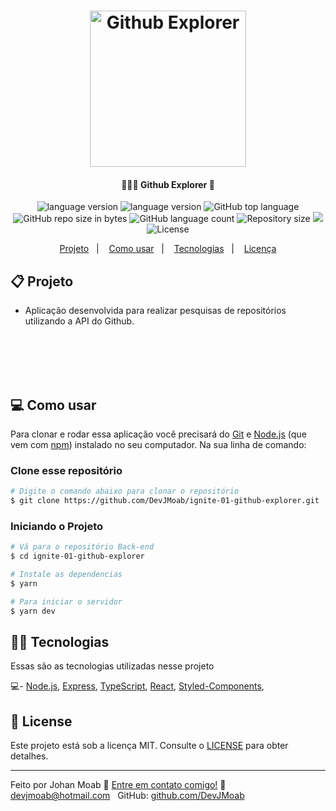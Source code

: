 <h1 align="center">
    <img alt="Github Explorer" title="#GithubExplorer" src=".github/logo.png" width="250px" />
</h1>

<h4 align="center">
	🕵🏻‍♂️ Github Explorer 🔎
</h4>
<p align="center">

  <img alt="language version" src="https://img.shields.io/badge/Node-v_12.16.2-339933?logo=node.js">

  <img alt="language version" src="https://img.shields.io/badge/Yarn-v_1.22.4-2C8EBB?logo=Yarn">

  <img alt="GitHub top language" src="https://img.shields.io/github/languages/top/yuriduarte/github-explorer">

  <img alt="GitHub repo size in bytes" src="https://img.shields.io/github/repo-size/yuriduarte/github-explorer">

  <img alt="GitHub language count" src="https://img.shields.io/github/languages/count/yuriduarte/github-explorer?color=%2304D361">

  <img alt="Repository size" src="https://img.shields.io/github/repo-size/yuriduarte/github-explorer">

 <a href="https://app.codacy.com/manual/yuriduarte/github-explorer?utm_source=github.com&utm_medium=referral&utm_content=yuriduarte/github-explorer&utm_campaign=Badge_Grade_Dashboard">
    <img src="https://api.codacy.com/project/badge/Grade/cdeaa970e74243a0bd902779f39e3200"/></a>

  <img alt="License" src="https://img.shields.io/badge/license-MIT-brightgreen">


</p>


<p align="center">
  <a href="#-projeto">Projeto</a>&nbsp;&nbsp;&nbsp;|&nbsp;&nbsp;&nbsp;
  <a href="#-como-usar">Como usar</a>&nbsp;&nbsp;&nbsp;|&nbsp;&nbsp;&nbsp;
  <a href="#-tecnologias">Tecnologias</a>&nbsp;&nbsp;&nbsp;|&nbsp;&nbsp;&nbsp;
  <a href="#-license">Licença</a>
</p>

## 📋 Projeto

* Aplicação desenvolvida para realizar pesquisas de repositórios utilizando a API do Github.<br><br><br>




<br>

<br>

## 💻 Como usar

Para clonar e rodar essa aplicação você precisará do [Git](https://git-scm.com) e [Node.js](https://nodejs.org/en/download/) (que vem com [npm](http://npmjs.com)) instalado no seu computador. Na sua linha de comando:

### Clone esse repositório
```bash
# Digite o comando abaixo para clonar o repositório
$ git clone https://github.com/DevJMoab/ignite-01-github-explorer.git
```

### Iniciando o Projeto

```bash
# Vá para o repositório Back-end
$ cd ignite-01-github-explorer

# Instale as dependencias
$ yarn

# Para iniciar o servidor
$ yarn dev
```

## 👨‍💻 Tecnologias

Essas são as tecnologias utilizadas nesse projeto

💻- [Node.js](https://nodejs.org/en/), [Express](https://expressjs.com/pt-br/), [TypeScript](https://www.typescriptlang.org/), [React](https://reactjs.org/), [Styled-Components](https://styled-components.com/),

## 📝 License

Este projeto está sob a licença MIT. Consulte o [LICENSE](LICENSE.md) para obter detalhes.

---

Feito por Johan Moab :wave: [Entre em contato comigo!](https://www.linkedin.com/in/jmoab/)
:email: [devjmoab@hotmail.com](mailto:devjmoab@hotmail.com) &nbsp;
GitHub: [github.com/DevJMoab](https://github.com/DevJMoab) &nbsp;
